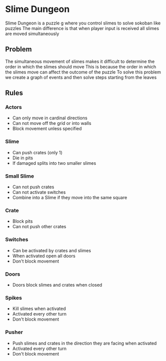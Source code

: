 # Slime Dungeon
Slime Dungeon is a puzzle g where you control slimes to solve sokoban like puzzles
The main difference is that when player input is received all slimes are moved simultaneously

## Problem
The simultaneous movement of slimes makes it difficult to determine the order in which the slimes should move
This is because the order in which the slimes move can affect the outcome of the puzzle
To solve this problem we create a graph of events and then solve steps starting from the leaves

## Rules
### Actors
- Can only move in cardinal directions
- Can not move off the grid or into walls
- Block movement unless specified

### Slime
- Can push crates (only 1)
- Die in pits
- If damaged splits into two smaller slimes

### Small Slime
- Can not push crates
- Can not activate switches
- Combine into a Slime if they move into the same square

### Crate
- Block pits
- Can not push other crates

### Switches
- Can be activated by crates and slimes
- When activated open all doors
- Don't block movement

### Doors
- Doors block slimes and crates when closed

### Spikes
- Kill slimes when activated
- Activated every other turn
- Don't block movement

### Pusher
- Push slimes and crates in the direction they are facing when activated
- Activated every other turn
- Don't block movement